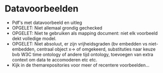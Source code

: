 # Datavoorbeelden
* Pdf's met datavoorbeeld en uitleg
* OPGELET: Niet allemaal grondig gechecked
* OPGELET: Niet te gebruiken als mapping document: niet elk voorbeeld dekt volledige model.
* OPGELET: Niet absoluut, er zijn vrijheidsgraden (bv embedden vs niet-embedden, centraal object x-> of omgekeerd, substituties naar keuze bvb W3C time ontology of andere tijd ontology, toevoegen van extra context om data te accomoderen etc etc. 
* Kijk in de themarepositories voor meer of recentere voorbeelden...
